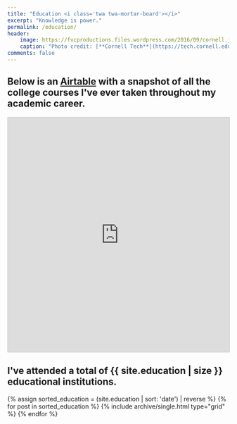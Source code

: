 ```yaml
---
title: "Education <i class='twa twa-mortar-board'></i>"
excerpt: "Knowledge is power."
permalink: /education/
header:
    image: https://fvcproductions.files.wordpress.com/2016/09/cornell.jpg
    caption: "Photo credit: [**Cornell Tech**](https://tech.cornell.edu)"
comments: false
---
```


## Below is an <a href="http://airtable.com" title="Airtable" target="_blank">Airtable</a> with a snapshot of all the college courses I've ever taken throughout my academic career.

<div class="airtable-preview">
    <iframe class="airtable-embed" src="https://airtable.com/embed/shrsQw3LAJ5W3FnlT?backgroundColor=gray&layout=card&viewControls=on" frameborder="0" onmousewheel="" width="100%" height="533" style="background: transparent; border: 1px solid #ccc;"></iframe>
</div>

## I've attended a total of {{ site.education | size }} educational institutions.

<div class="grid__wrapper">
    {% assign sorted_education = (site.education | sort: 'date') | reverse %}
    {% for post in sorted_education %}
        {% include archive/single.html type="grid" %}
    {% endfor %}
</div>

